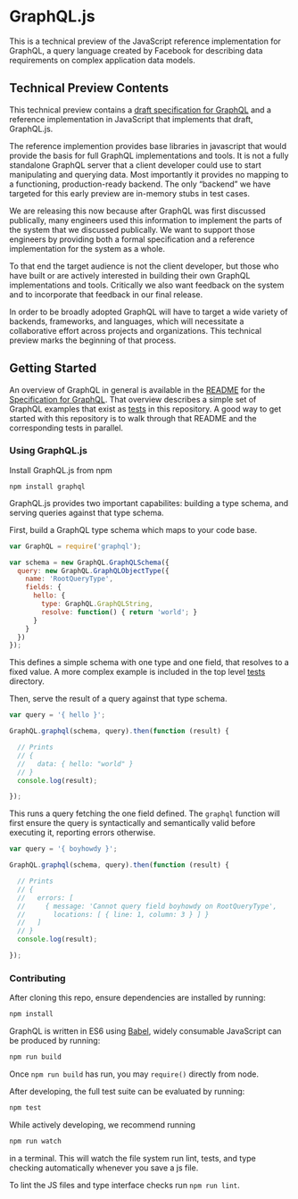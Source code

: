 # GraphQL.js

This is a technical preview of the JavaScript reference implementation for
GraphQL, a query language created by Facebook for describing data requirements
on complex application data models.

## Technical Preview Contents

This technical preview contains a [draft specification for GraphQL](https://github.com/facebook/graphql)
and a reference implementation in JavaScript that implements that draft,
GraphQL.js.

The reference implemention provides base libraries in javascript that would
provide the basis for full GraphQL implementations and tools. It is not a fully
standalone GraphQL server that a client developer could use to start
manipulating and querying data. Most importantly it provides no mapping to a
functioning, production-ready backend. The only “backend” we have targeted for
this early preview are in-memory stubs in test cases.

We are releasing this now because after GraphQL was first discussed publically,
many engineers used this information to implement the parts of the system that
we discussed publically. We want to support those engineers by providing both a
formal specification and a reference implementation for the system as a whole.

To that end the target audience is not the client developer, but those who have built
or are actively interested in building their own GraphQL implementations and
tools. Critically we also want feedback on the system and to incorporate that
feedback in our final release.

In order to be broadly adopted GraphQL will have to target a wide
variety of backends, frameworks, and languages, which will necessitate a
collaborative effort across projects and organizations. This technical preview
marks the beginning of that process.

## Getting Started

An overview of GraphQL in general is available in the
[README](https://github.com/facebook/graphql/blob/master/README.md) for the
[Specification for GraphQL](https://github.com/facebook/graphql). That overview
describes a simple set of GraphQL examples that exist as [tests](src/__tests__)
in this repository. A good way to get started with this repository is to walk
through that README and the corresponding tests in parallel.

### Using GraphQL.js

Install GraphQL.js from npm

```
npm install graphql
```

GraphQL.js provides two important capabilites: building a type schema, and
serving queries against that type schema.

First, build a GraphQL type schema which maps to your code base.

```js
var GraphQL = require('graphql');

var schema = new GraphQL.GraphQLSchema({
  query: new GraphQL.GraphQLObjectType({
    name: 'RootQueryType',
    fields: {
      hello: {
        type: GraphQL.GraphQLString,
        resolve: function() { return 'world'; }
      }
    }
  })
});
```

This defines a simple schema with one type and one field, that resolves
to a fixed value. A more complex example is included in the top level
[tests](src/__tests__) directory.

Then, serve the result of a query against that type schema.

```js
var query = '{ hello }';

GraphQL.graphql(schema, query).then(function (result) {

  // Prints
  // {
  //   data: { hello: "world" }
  // }
  console.log(result);

});
```

This runs a query fetching the one field defined. The `graphql` function will
first ensure the query is syntactically and semantically valid before executing
it, reporting errors otherwise.

```js
var query = '{ boyhowdy }';

GraphQL.graphql(schema, query).then(function (result) {

  // Prints
  // {
  //   errors: [
  //     { message: 'Cannot query field boyhowdy on RootQueryType',
  //       locations: [ { line: 1, column: 3 } ] }
  //   ]
  // }
  console.log(result);

});
```

### Contributing

After cloning this repo, ensure dependencies are installed by running:

```sh
npm install
```

GraphQL is written in ES6 using [Babel](http://babeljs.io/), widely consumable
JavaScript can be produced by running:

```sh
npm run build
```

Once `npm run build` has run, you may `require()` directly from node.

After developing, the full test suite can be evaluated by running:

```sh
npm test
```

While actively developing, we recommend running

```sh
npm run watch
```

in a terminal. This will watch the file system run lint, tests, and type
checking automatically whenever you save a js file.

To lint the JS files and type interface checks run `npm run lint`.
